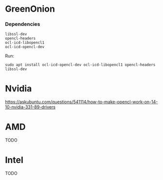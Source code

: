 # GreenOnion

### Dependencies

```
libssl-dev
opencl-headers
ocl-icd-libopencl1
ocl-icd-opencl-dev
```

Run: 
```
sudo apt install ocl-icd-opencl-dev ocl-icd-libopencl1 opencl-headers libssl-dev
```

# Nvidia
https://askubuntu.com/questions/541114/how-to-make-opencl-work-on-14-10-nvidia-331-89-drivers

# AMD
TODO

# Intel
TODO
